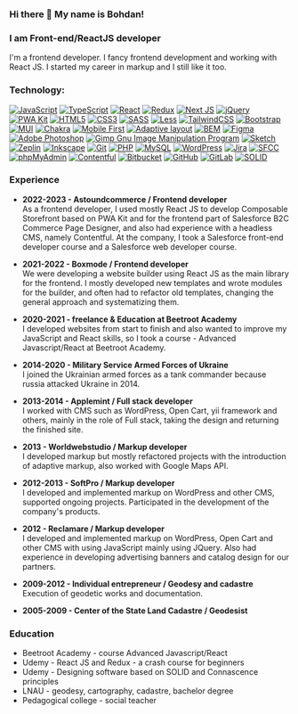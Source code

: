 ### Hi there 👋 My name is Bohdan!
### I am Front-end/ReactJS developer

I'm a frontend developer. I fancy frontend development and working with React JS. I started my career in markup and I still like it too.

### Technology:

[![JavaScript](https://img.shields.io/badge/javascript-%23323330.svg?style=for-the-badge&logo=javascript&logoColor=%23F7DF1E)](#)
[![TypeScript](https://img.shields.io/badge/typescript-%23007ACC.svg?style=for-the-badge&logo=typescript&logoColor=white)](#)
[![React](https://img.shields.io/badge/react-%2320232a.svg?style=for-the-badge&logo=react&logoColor=%2361DAFB)](#)
[![Redux](https://img.shields.io/badge/redux-%23593d88.svg?style=for-the-badge&logo=redux&logoColor=white)](#)
[![Next JS](https://img.shields.io/badge/Next-black?style=for-the-badge&logo=next.js&logoColor=white)](#)
[![jQuery](https://img.shields.io/badge/jquery-%230769AD.svg?style=for-the-badge&logo=jquery&logoColor=white)](#)
[![PWA Kit](https://img.shields.io/badge/pwa%20kit-blue.svg?style=for-the-badge)](#)
[![HTML5](https://img.shields.io/badge/html5-%23E34F26.svg?style=for-the-badge&logo=html5&logoColor=white)](#)
[![CSS3](https://img.shields.io/badge/css3-%231572B6.svg?style=for-the-badge&logo=css3&logoColor=white)](#)
[![SASS](https://img.shields.io/badge/SASS-hotpink.svg?style=for-the-badge&logo=SASS&logoColor=white)](#)
[![Less](https://img.shields.io/badge/less-2B4C80?style=for-the-badge&logo=less&logoColor=white)](#)
[![TailwindCSS](https://img.shields.io/badge/tailwindcss-%2338B2AC.svg?style=for-the-badge&logo=tailwind-css&logoColor=white)](#)
[![Bootstrap](https://img.shields.io/badge/bootstrap-%23563D7C.svg?style=for-the-badge&logo=bootstrap&logoColor=white)](#)
[![MUI](https://img.shields.io/badge/MUI-%230081CB.svg?style=for-the-badge&logo=mui&logoColor=white)](#)
[![Chakra](https://img.shields.io/badge/chakra-%234ED1C5.svg?style=for-the-badge&logo=chakraui&logoColor=white)](#)
[![Mobile First](https://img.shields.io/badge/Mobile%20First-green.svg?style=for-the-badge)](#)
[![Adaptive layout](https://img.shields.io/badge/Adaptive%20layout-green.svg?style=for-the-badge)](#)
[![BEM](https://img.shields.io/badge/bem-green.svg?style=for-the-badge)](#)
[![Figma](https://img.shields.io/badge/figma-%23F24E1E.svg?style=for-the-badge&logo=figma&logoColor=white)](#)
[![Adobe Photoshop](https://img.shields.io/badge/adobe%20photoshop-%2331A8FF.svg?style=for-the-badge&logo=adobe%20photoshop&logoColor=white)](#)
[![Gimp Gnu Image Manipulation Program](https://img.shields.io/badge/Gimp-657D8B?style=for-the-badge&logo=gimp&logoColor=FFFFFF)](#)
[![Sketch](https://img.shields.io/badge/Sketch-FFB387?style=for-the-badge&logo=sketch&logoColor=black)](#)
[![Zeplin](https://img.shields.io/badge/Zeplin-orange.svg?style=for-the-badge)](#)
[![Inkscape](https://img.shields.io/badge/Inkscape-e0e0e0?style=for-the-badge&logo=inkscape&logoColor=080A13)](#)
[![Git](https://img.shields.io/badge/git-%23F05033.svg?style=for-the-badge&logo=git&logoColor=white)](#)
[![PHP](https://img.shields.io/badge/php-%23777BB4.svg?style=for-the-badge&logo=php&logoColor=white)](#)
[![MySQL](https://img.shields.io/badge/mysql-%2300f.svg?style=for-the-badge&logo=mysql&logoColor=white)](#)
[![WordPress](https://img.shields.io/badge/WordPress-%23117AC9.svg?style=for-the-badge&logo=WordPress&logoColor=white)](#)
[![Jira](https://img.shields.io/badge/jira-%230A0FFF.svg?style=for-the-badge&logo=jira&logoColor=white)](#)
[![SFCC](https://img.shields.io/badge/SFCC-%2331A8FF.svg?style=for-the-badge)](#)
[![phpMyAdmin](https://img.shields.io/badge/phpMyAdmin-orange.svg?style=for-the-badge)](#)
[![Contentful](https://img.shields.io/badge/Contentful-green.svg?style=for-the-badge)](#)
[![Bitbucket](https://img.shields.io/badge/bitbucket-%230047B3.svg?style=for-the-badge&logo=bitbucket&logoColor=white)](#)
[![GitHub](https://img.shields.io/badge/github-%23121011.svg?style=for-the-badge&logo=github&logoColor=white)](#)
[![GitLab](https://img.shields.io/badge/gitlab-%23181717.svg?style=for-the-badge&logo=gitlab&logoColor=white)](#)
[![SOLID](https://img.shields.io/badge/solid-green.svg?style=for-the-badge)](#)

### Experience

*   **2022-2023 - Astoundcommerce / Frontend developer**  
    As a frontend developer, I used mostly React JS to develop Composable Storefront based on PWA Kit and for the frontend part of Salesforce B2C Commerce Page Designer, and also had experience with a headless CMS, namely Contentful. At the company, I took a Salesforce front-end developer course and a Salesforce web developer course.
    
*   **2021-2022 - Boxmode / Frontend developer**  
    We were developing a website builder using React JS as the main library for the frontend. I mostly developed new templates and wrote modules for the builder, and often had to refactor old templates, changing the general approach and systematizing them.
    
*   **2020-2021 - freelance & Education at Beetroot Academy**  
    I developed websites from start to finish and also wanted to improve my JavaScript and React skills, so I took a course - Advanced Javascript/React at Beetroot Academy.
    
*   **2014-2020 - Military Service Armed Forces of Ukraine**  
    I joined the Ukrainian armed forces as a tank commander because russia attacked Ukraine in 2014.
    
*   **2013-2014 - Applemint / Full stack developer**  
    I worked with CMS such as WordPress, Open Cart, yii framework and others, mainly in the role of Full stack, taking the design and returning the finished site.
    
*   **2013 - Worldwebstudio / Markup developer**  
    I developed markup but mostly refactored projects with the introduction of adaptive markup, also worked with Google Maps API.
    
*   **2012-2013 - SoftPro / Markup developer**  
    I developed and implemented markup on WordPress and other CMS, supported ongoing projects. Participated in the development of the company's products.
    
*   **2012 - Reclamare / Markup developer**  
    I developed and implemented markup on WordPress, Open Cart and other CMS with using JavaScript mainly using JQuery. Also had experience in developing advertising banners and catalog design for our partners.
    
*   **2009-2012 - Individual entrepreneur / Geodesy and cadastre**  
    Execution of geodetic works and documentation.
    
*   **2005-2009 - Center of the State Land Cadastre / Geodesist**

### Education

*   Beetroot Academy - course Advanced Javascript/React
*   Udemy - React JS and Redux - a crash course for beginners
*   Udemy - Designing software based on SOLID and Connascence principles
*   LNAU - geodesy, cartography, cadastre, bachelor degree
*   Pedagogical college - social teacher

<!--
**bodich84/bodich84** is a ✨ _special_ ✨ repository because its `README.md` (this file) appears on your GitHub profile.

Here are some ideas to get you started:

### Hi there 👋

- 🔭 I’m currently working on ...
- 🌱 I’m currently learning ...
- 👯 I’m looking to collaborate on ...
- 🤔 I’m looking for help with ...
- 💬 Ask me about ...
- 📫 How to reach me: ...
- 😄 Pronouns: ...
- ⚡ Fun fact: ...
-->
